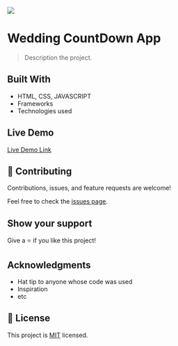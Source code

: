 ![](https://img.shields.io/badge/Microverse-blueviolet)

# Wedding CountDown App

> Description the project.


## Built With

- HTML, CSS, JAVASCRIPT
- Frameworks
- Technologies used

## Live Demo

[Live Demo Link](https://ice949.github.io/CountDown-App/#)



## 🤝 Contributing

Contributions, issues, and feature requests are welcome!

Feel free to check the [issues page](../../issues/).

## Show your support

Give a ⭐️ if you like this project!

## Acknowledgments

- Hat tip to anyone whose code was used
- Inspiration
- etc

## 📝 License

This project is [MIT](./MIT.md) licensed.
